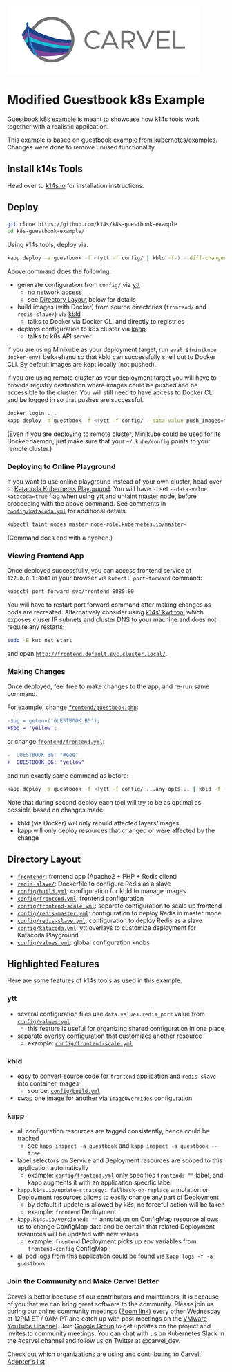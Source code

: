 ![logo](logos/CarvelLogo.png)

# Modified Guestbook k8s Example

Guestbook k8s example is meant to showcase how k14s tools work together with a realistic application.

This example is based on [guestbook example from kubernetes/examples](https://github.com/kubernetes/examples/blob/d94a4484e1f73a277df25b13153f54cc60773eb5/guestbook/all-in-one/guestbook-all-in-one.yaml). Changes were done to remove unused functionality.

## Install k14s Tools

Head over to [k14s.io](https://k14s.io/) for installation instructions.

## Deploy

```bash
git clone https://github.com/k14s/k8s-guestbook-example
cd k8s-guestbook-example/
```

Using k14s tools, deploy via:

```bash
kapp deploy -a guestbook -f <(ytt -f config/ | kbld -f-) --diff-changes
```

Above command does the following:

- generate configuration from `config/` via [ytt](https://get-ytt.io)
  - no network access
  - see [Directory Layout](#directory-layout) below for details
- build images (with Docker) from source directories (`frontend/` and `redis-slave/`) via [kbld](https://get-kbld.io)
  - talks to Docker via Docker CLI and directly to registries
- deploys configuration to k8s cluster via [kapp](https://get-kapp.io)
  - talks to k8s API server

If you are using Minikube as your deployment target, run `eval $(minikube docker-env)` beforehand so that kbld can successfully shell out to Docker CLI. By default images are kept locally (not pushed).

If you are using remote cluster as your deployment target you will have to provide registry destination where images could be pushed and be accessible to the cluster. You will still need to have access to Docker CLI and be logged in so that pushes are successful.

```bash
docker login ...
kapp deploy -a guestbook -f <(ytt -f config/ --data-value push_images=true --data-value push_images_repo=docker.io/dkalinin | kbld -f-) -c
```

(Even if you are deploying to remote cluster, Minikube could be used for its Docker daemon; just make sure that your `~/.kube/config` points to your remote cluster.)

### Deploying to Online Playground

If you want to use online playground instead of your own cluster, head over to [Katacoda Kubernetes Playground](https://www.katacoda.com/courses/kubernetes/playground). You will have to set `--data-value katacoda=true` flag when using ytt and untaint master node, before proceeding with the above command. See comments in [`config/katacoda.yml`](config/katacoda.yml) for additional details.

```bash
kubectl taint nodes master node-role.kubernetes.io/master-
```

(Command does end with a hyphen.)

### Viewing Frontend App

Once deployed successfully, you can access frontend service at `127.0.0.1:8080` in your browser via `kubectl port-forward` command:

```bash
kubectl port-forward svc/frontend 8080:80
```

You will have to restart port forward command after making changes as pods are recreated. Alternatively consider using [k14s' kwt tool](https://github.com/k14s/kwt) which exposes cluser IP subnets and cluster DNS to your machine and does not require any restarts:

```bash
sudo -E kwt net start
```

and open [`http://frontend.default.svc.cluster.local/`](http://frontend.default.svc.cluster.local/).

### Making Changes

Once deployed, feel free to make changes to the app, and re-run same command.

For example, change [`frontend/guestbook.php`](frontend/guestbook.php):

```diff
-$bg = getenv('GUESTBOOK_BG');
+$bg = 'yellow';
```

or change [`frontend/frontend.yml`](frontend/frontend.yml):

```diff
-  GUESTBOOK_BG: "#eee"
+  GUESTBOOK_BG: "yellow"
```

and run exactly same command as before:

```bash
kapp deploy -a guestbook -f <(ytt -f config/ ...any opts... | kbld -f -) --diff-changes
```

Note that during second deploy each tool will try to be as optimal as possible based on changes made:

- kbld (via Docker) will only rebuild affected layers/images
- kapp will only deploy resources that changed or were affected by the change

## Directory Layout

- [`frontend/`](frontend/): frontend app (Apache2 + PHP + Redis client)
- [`redis-slave/`](redis-slave/): Dockerfile to configure Redis as a slave
- [`config/build.yml`](config/build.yml): configuration for kbld to manage images
- [`config/frontend.yml`](config/frontend.yml): frontend configuration
- [`config/frontend-scale.yml`](config/frontend-scale.yml): separate configuration to scale up frontend
- [`config/redis-master.yml`](config/redis-master.yml): configuration to deploy Redis in master mode
- [`config/redis-slave.yml`](config/redis-slave.yml): configuration to deploy Redis as a slave
- [`config/katacoda.yml`](config/katacoda.yml): ytt overlays to customize deployment for Katacoda Playground
- [`config/values.yml`](config/values.yml): global configuration knobs

## Highlighted Features

Here are some features of k14s tools as used in this example:

### ytt

- several configuration files use `data.values.redis_port` value from [`config/values.yml`](config/values.yml)
  - this feature is useful for organizing shared configuration in one place
- separate overlay configuration that customizes another resource
  - example: [`config/frontend-scale.yml`](config/frontend-scale.yml)

### kbld

- easy to convert source code for `frontend` application and `redis-slave` into container images
  - source: [`config/build.yml`](config/build.yml)
- swap one image for another via `ImageOverrides` configuration

### kapp

- all configuration resources are tagged consistently, hence could be tracked
  - see `kapp inspect -a guestbook` and `kapp inspect -a guestbook --tree`
- label selectors on Service and Deployment resources are scoped to this application automatically
  - example: [`config/frontend.yml`](config/frontend.yml) only specifies `frontend: ""` label, and kapp augments it with an application specific label
- `kapp.k14s.io/update-strategy: fallback-on-replace` annotation on Deployment resources allows to easily change any part of Deployment
  - by default if update is allowed by k8s, no forceful action will be taken
  - example: `frontend` Deployment
- `kapp.k14s.io/versioned: ""` annotation on ConfigMap resource allows us to change ConfigMap data and be certain that related Deployment resources will be updated with new values
  - example: `frontend` Deployment picks up env variables from `frontend-config` ConfigMap
- all pod logs from this application could be found via `kapp logs -f -a guestbook`

### Join the Community and Make Carvel Better
Carvel is better because of our contributors and maintainers. It is because of you that we can bring great software to the community.
Please join us during our online community meetings ([Zoom link](http://community.klt.rip/)) every other Wednesday at 12PM ET / 9AM PT and catch up with past meetings on the [VMware YouTube Channel](https://www.youtube.com/playlist?list=PL7bmigfV0EqQ_cDNKVTIcZt-dAM-hpClS).
Join [Google Group](https://groups.google.com/g/carvel-dev) to get updates on the project and invites to community meetings.
You can chat with us on Kubernetes Slack in the #carvel channel and follow us on Twitter at @carvel_dev.

Check out which organizations are using and contributing to Carvel: [Adopter's list](https://github.com/vmware-tanzu/carvel/blob/master/ADOPTERS.md)
